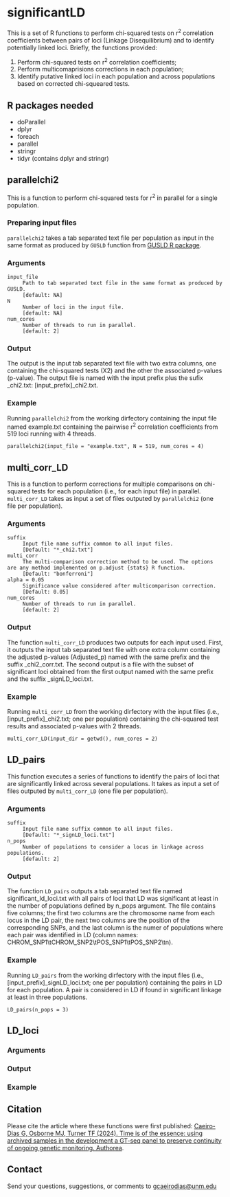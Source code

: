 # significantLD
This is a set of R functions to perform chi-squared tests on r<sup>2</sup> correlation coefficients between pairs of loci (Linkage Disequilibrium) and to identify potentially linked loci. Briefly, the functions provided:
1. Perform chi-squared tests on r<sup>2</sup> correlation coefficients;
2. Perform multicomaprisions corrections in each population;
3. Identify putative linked loci in each population and across populations based on corrected chi-squeared tests.

## R packages needed
- doParallel
- dplyr
- foreach
- parallel
- stringr
- tidyr (contains dplyr and stringr)

## parallelchi2
This is a function to perform chi-squared tests for r<sup>2</sup> in parallel for a single population.

### Preparing input files
`parallelchi2` takes a tab separated text file per population as input in the same format as produced by `GUSLD` function from [GUSLD R package](https://github.com/AgResearch/GUS-LD).

### Arguments
~~~
input_file
     Path to tab separated text file in the same format as produced by GUSLD.
     [default: NA]
N
     Number of loci in the input file.
     [default: NA]
num_cores
     Number of threads to run in parallel.
     [default: 2]
~~~

### Output
The output is the input tab separated text file with two extra columns, one containing the chi-squared tests (X2) and the other the associated p-values (p-value). The output file is named with the input prefix plus the sufix _chi2.txt: [input_prefix]_chi2.txt.

### Example
Running `parallelchi2` from the working dirfectory containing the input file named example.txt containing the pairwise r<sup>2</sup> correlation coefficients from 519 loci running with 4 threads.
~~~
parallelchi2(input_file = "example.txt", N = 519, num_cores = 4)
~~~

## multi_corr_LD
This is a function to perform corrections for multiple comparisons on chi-squared tests for each population (i.e., for each input file) in parallel. `multi_corr_LD` takes as input a set of files outputed by `parallelchi2` (one file per population).

### Arguments
~~~
suffix
     Input file name suffix common to all input files.
     [Default: "*_chi2.txt"]
multi_corr
     The multi-comparison correction method to be used. The options are any method implemented on p.adjust {stats} R function.
     [Default: "bonferroni"]
alpha = 0.05
     Significance value considered after multicomparison correction.
     [Default: 0.05]
num_cores
     Number of threads to run in parallel.
     [default: 2]
~~~

### Output
The function `multi_corr_LD` produces two outputs for each input used. First, it outputs the input tab separated text file with one extra column containing the adjusted p-values (Adjusted_p) named with the same prefix and the suffix _chi2_corr.txt. The second output is a file with the subset of significant loci obtained from the first output named with the same prefix and the suffix _signLD_loci.txt. 

### Example
Running `multi_corr_LD` from the working dirfectory with the input files (i.e., [input_prefix]_chi2.txt; one per population) containing the chi-squared test results and associated p-values with 2 threads.
~~~
multi_corr_LD(input_dir = getwd(), num_cores = 2)
~~~

## LD_pairs
This function executes a series of functions to identify the pairs of loci that are significantly linked across several populations. It takes as input a set of files outputed by `multi_corr_LD` (one file per population).
 

### Arguments
~~~
suffix
     Input file name suffix common to all input files.
     [Default: "*_signLD_loci.txt"]
n_pops
     Number of populations to consider a locus in linkage across populations.
     [default: 2]
~~~

### Output
The function `LD_pairs` outputs a tab separated text file named significant_ld_loci.txt with all pairs of loci that LD was significant at least in the number of populations defined by n_pops argument. The file contains five columns; the first two columns are the chromosome name from each locus in the LD pair, the next two columns are the position of the corresponding SNPs, and the last column is the numer of populations where each pair was identified in LD (column names: CHROM_SNP1\tCHROM_SNP2\tPOS_SNP1\tPOS_SNP2\tn).

### Example
Running `LD_pairs` from the working dirfectory with the input files (i.e., [input_prefix]_signLD_loci.txt; one per population) containing the pairs in LD for each population. A pair is considered in LD if found in significant linkage at least in three populations.
~~~
LD_pairs(n_pops = 3)
~~~

## LD_loci

### Arguments

### Output

### Example

## Citation
Please cite the article where these functions were first published: [Caeiro-Dias G, Osborne MJ, Turner TF (2024). Time is of the essence: using archived samples in the development a GT-seq panel to preserve continuity of ongoing genetic monitoring. Authorea](https://doi.org/10.22541/au.173501104.41338406/v1). 

## Contact
Send your questions, suggestions, or comments to gcaeirodias@unm.edu
